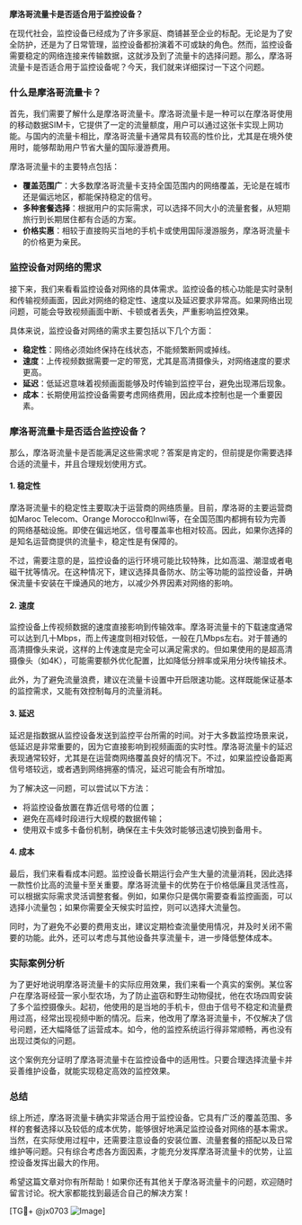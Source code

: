 **摩洛哥流量卡是否适合用于监控设备？**

在现代社会，监控设备已经成为了许多家庭、商铺甚至企业的标配。无论是为了安全防护，还是为了日常管理，监控设备都扮演着不可或缺的角色。然而，监控设备需要稳定的网络连接来传输数据，这就涉及到了流量卡的选择问题。那么，摩洛哥流量卡是否适合用于监控设备呢？今天，我们就来详细探讨一下这个问题。

### 什么是摩洛哥流量卡？

首先，我们需要了解什么是摩洛哥流量卡。摩洛哥流量卡是一种可以在摩洛哥使用的移动数据SIM卡，它提供了一定的流量额度，用户可以通过这张卡实现上网功能。与国内的流量卡相比，摩洛哥流量卡通常具有较高的性价比，尤其是在境外使用时，能够帮助用户节省大量的国际漫游费用。

摩洛哥流量卡的主要特点包括：
- **覆盖范围广**：大多数摩洛哥流量卡支持全国范围内的网络覆盖，无论是在城市还是偏远地区，都能保持稳定的信号。
- **多种套餐选择**：根据用户的实际需求，可以选择不同大小的流量套餐，从短期旅行到长期居住都有合适的方案。
- **价格实惠**：相较于直接购买当地的手机卡或使用国际漫游服务，摩洛哥流量卡的价格更为亲民。

### 监控设备对网络的需求

接下来，我们来看看监控设备对网络的具体需求。监控设备的核心功能是实时录制和传输视频画面，因此对网络的稳定性、速度以及延迟要求非常高。如果网络出现问题，可能会导致视频画面中断、卡顿或者丢失，严重影响监控效果。

具体来说，监控设备对网络的需求主要包括以下几个方面：
- **稳定性**：网络必须始终保持在线状态，不能频繁断网或掉线。
- **速度**：上传视频数据需要一定的带宽，尤其是高清摄像头，对网络速度的要求更高。
- **延迟**：低延迟意味着视频画面能够及时传输到监控平台，避免出现滞后现象。
- **成本**：长期使用监控设备需要考虑网络费用，因此成本控制也是一个重要因素。

### 摩洛哥流量卡是否适合监控设备？

那么，摩洛哥流量卡是否能满足这些需求呢？答案是肯定的，但前提是你需要选择合适的流量卡，并且合理规划使用方式。

#### 1. 稳定性
摩洛哥流量卡的稳定性主要取决于运营商的网络质量。目前，摩洛哥的主要运营商如Maroc Telecom、Orange Morocco和Inwi等，在全国范围内都拥有较为完善的网络基础设施。即使在偏远地区，信号覆盖率也相对较高。因此，如果你选择的是知名运营商提供的流量卡，稳定性是有保障的。

不过，需要注意的是，监控设备的运行环境可能比较特殊，比如高温、潮湿或者电磁干扰等情况。在这种情况下，建议选择具备防水、防尘等功能的监控设备，并确保流量卡安装在干燥通风的地方，以减少外界因素对网络的影响。

#### 2. 速度
监控设备上传视频数据的速度直接影响到传输效率。摩洛哥流量卡的下载速度通常可以达到几十Mbps，而上传速度则相对较低，一般在几Mbps左右。对于普通的高清摄像头来说，这样的上传速度是完全可以满足需求的。但如果使用的是超高清摄像头（如4K），可能需要额外优化配置，比如降低分辨率或采用分块传输技术。

此外，为了避免流量浪费，建议在流量卡设置中开启限速功能。这样既能保证基本的监控需求，又能有效控制每月的流量消耗。

#### 3. 延迟
延迟是指数据从监控设备发送到监控平台所需的时间。对于大多数监控场景来说，低延迟是非常重要的，因为它直接影响到视频画面的实时性。摩洛哥流量卡的延迟表现通常较好，尤其是在运营商网络覆盖良好的情况下。不过，如果监控设备距离信号塔较远，或者遇到网络拥塞的情况，延迟可能会有所增加。

为了解决这一问题，可以尝试以下方法：
- 将监控设备放置在靠近信号塔的位置；
- 避免在高峰时段进行大规模的数据传输；
- 使用双卡或多卡备份机制，确保在主卡失效时能够迅速切换到备用卡。

#### 4. 成本
最后，我们来看看成本问题。监控设备长期运行会产生大量的流量消耗，因此选择一款性价比高的流量卡至关重要。摩洛哥流量卡的优势在于价格低廉且灵活性高，可以根据实际需求灵活调整套餐。例如，如果你只是偶尔需要查看监控画面，可以选择小流量包；如果你需要全天候实时监控，则可以选择大流量包。

同时，为了避免不必要的费用支出，建议定期检查流量使用情况，并及时关闭不需要的功能。此外，还可以考虑与其他设备共享流量卡，进一步降低整体成本。

### 实际案例分析

为了更好地说明摩洛哥流量卡的实际应用效果，我们来看一个真实的案例。某位客户在摩洛哥经营一家小型农场，为了防止盗窃和野生动物侵扰，他在农场四周安装了多个监控摄像头。起初，他使用的是当地的手机卡，但由于信号不稳定和流量费用过高，经常出现视频中断的情况。后来，他改用了摩洛哥流量卡，不仅解决了信号问题，还大幅降低了运营成本。如今，他的监控系统运行得非常顺畅，再也没有出现过类似的问题。

这个案例充分证明了摩洛哥流量卡在监控设备中的适用性。只要合理选择流量卡并妥善维护设备，就能实现稳定高效的监控效果。

### 总结

综上所述，摩洛哥流量卡确实非常适合用于监控设备。它具有广泛的覆盖范围、多样的套餐选择以及较低的成本优势，能够很好地满足监控设备对网络的基本需求。当然，在实际使用过程中，还需要注意设备的安装位置、流量套餐的搭配以及日常维护等问题。只有综合考虑各方面因素，才能充分发挥摩洛哥流量卡的优势，让监控设备发挥出最大的作用。

希望这篇文章对你有所帮助！如果你还有其他关于摩洛哥流量卡的问题，欢迎随时留言讨论。祝大家都能找到最适合自己的解决方案！

[TG💪+ @jx0703 ![Image](https://github.com/user-attachments/assets/dbca1d08-cadb-493c-b0ec-ad6f7a83f270)]